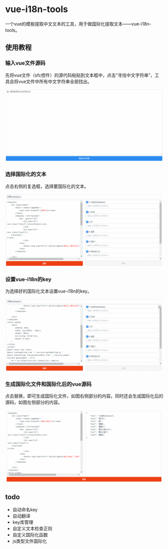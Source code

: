 
# vue-i18n-tools

一个vue的模板提取中文文本的工具，用于做国际化提取文本——vue-i18n-tools。


## 使用教程

### 输入vue文件源码

先将vue文件（sfc控件）的源代码粘贴到文本框中，点击“寻找中文字符串”，工具会将vue文件中所有中文字符串全部找出。

![Alt](./doc-jsx/GIF.gif)


### 选择国际化的文本

点击右侧的复选框，选择要国际化的文本。

![Alt](./doc-jsx/GIF2.gif)


### 设置vue-i18n的key

为选择好的国际化文本设置vue-i18n的key。

![Alt](./doc-jsx/GIF3.gif)


### 生成国际化文件和国际化后的vue源码

点击替换，即可生成国际化文件，如图右侧部分的内容。同时还会生成国际化后的源码，如图左侧部分的内容。

![Alt](./doc-jsx/GIF4.gif)



## todo
*   自动命名key
*   自动翻译
*   key库管理
*   自定义文本检查正则
*   自定义国际化函数
*   js类型文件国际化


